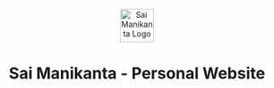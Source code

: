 <p align="center">
  <a href="https://archishthakkar.ml">
    <img alt="Sai Manikanta Logo" src="./static/logo.png" width="60" />
  </a>
</p>
<h1 align="center">
  Sai Manikanta - Personal Website
</h1>

